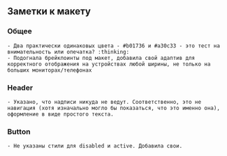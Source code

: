 ## Заметки к макету

### Общее
	- Два практически одинаковых цвета - #b01736 и #a30c33 - это тест на внимательность или опечатка? :thinking:
	- Подогнала брейкпоинты под макет, добавила свой адаптив для корректного отображения на устройствах любой ширины, не только на больших мониторах/телефонах

### Header
	- Указано, что надписи никуда не ведут. Соответственно, это не навигация (хотя изначально могло бы показаться, что это именно она), оформление в виде простого текста.

### Button
	- Не указаны стили для disabled и active. Добавила свои.
